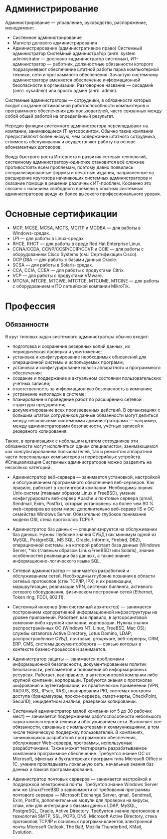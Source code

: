 # Администрирование
Администрирование — управление, руководство, распоряжение, менеджмент:
- Системное администрирование
- Магистр делового администрирования
- Администрирование (административное право)
Системный администратор
Систе́мный администра́тор (англ. system administrator — дословно «администратор системы»), ИТ-администратор — работник, должностные обязанности которого подразумевают обеспечение штатной работы парка компьютерной техники, сети и программного обеспечения. Зачастую системному администратору вменяется обеспечение информационной безопасности в организации. Разговорное название — сисадми́н (англ. sysadmin) или просто адми́н (англ. admin).

Системные администраторы — сотрудники, в обязанности которых входит создание оптимальной работоспособности компьютеров и программного обеспечения для пользователей, часто связанных между собой общей работой на определённый результат.

Нередко функции системного администратора перекладывают на компании, занимающиеся IT-аутсорсингом. Обычно такие компании предоставляют более низкую, чем содержание штатного сотрудника, стоимость обслуживания и осуществляют работу на основе абонементных договоров.

Ввиду быстрого роста Интернета и развития сетевых технологий, системному администратору-одиночке становится всё сложнее противостоять всем проблемам, поэтому давно появились специализированные форумы и печатные издания, направленные на расширение кругозора начинающих системных администраторов и оказание помощи в решении различных ИT-проблем. Косвенно это связано с наличием свободного времени у опытных системных администраторов ввиду их более высокого профессионального уровня.
# Основные сертификации
- MCP, MCSE, MCSA, MCTS, MCITP и MCDBA — для работы в Windows-средах.
- LPI — для работы в Linux-средах.
- RHCE, RHCT — для работы в среде Red Hat Enterprise Linux.
- CCNA/CCDA, CCNP/CCSP/CCIP/CCVP и CCIE — для работы с оборудованием Cisco Systems (см.: Сертификации Cisco).
- OCP DBA — для работы с базами данных Oracle.
- SCSA — для работы в Solaris-средах.
- CCA, CCIA, CCEA — для работы с продуктами Citrix.
- VCP — для работы с продуктами VMware.
- MTCNA, MTCRE, MTCWE, MTCTCE, MTCUME, MTCINE — для работы с оборудованием и ПО латвийской компании MikroTik.
# Профессия
## Обязанности
В круг типовых задач системного администратора обычно входит:
- подготовка и сохранение резервных копий данных, их периодическая проверка и уничтожение;
- установка и конфигурирование необходимых обновлений для операционной системы и используемых программ;
- установка и конфигурирование нового аппаратного и программного обеспечения;
- создание и поддержание в актуальном состоянии пользовательских учётных записей;
- ответственность за информационную безопасность в компании;
- устранение неполадок в системе;
- планирование и проведение работ по расширению сетевой структуры предприятия;
- документирование всех произведенных действий.
В организациях с большим штатом сотрудников данные обязанности могут делиться между несколькими системными администраторами — например, между администраторами безопасности, учётных записей и резервного копирования.

Также, в организациях с небольшим штатом сотрудников эти обязанности могут исполняться одним специалистом, занимающимся как консультированием пользователей, так и ремонтом аппаратной части персональных компьютеров и периферийных устройств.
#Специализация
Системных администраторов можно разделить на несколько категорий:

- Администратор веб-сервера — занимается установкой, настройкой и обслуживанием программного обеспечения веб-серверов. Как правило, работает в хостинговой компании.
Необходимы знания Unix-систем (главным образом Linux и FreeBSD), умение конфигурировать веб-сервер Apache и почтовые сервера (qmail, Sendmail, Exim, Postfix), которые установлены на более чем 90 % web-серверов во всем мире; дополнительно веб-сервер IIS и ОС семейства Windows Server. Обязательно глубокое понимание модели OSI, стека протоколов TCP/IP.

- Администратор баз данных — специализируется на обслуживании баз данных.
Нужны глубокие знания СУБД (как минимум одной из MySQL, PostgreSQL, MS SQL, Oracle, Informix, Firebird, DB2), операционной системы, на которой работает база данных (Windows Server, *nix (главным образом Linux/FreeBSD) или Solaris), знание особенностей реализации баз данных, а также знание информационно-логического языка SQL.

- Сетевой администратор — занимается разработкой и обслуживанием сетей.
Необходимы глубокие познания в области сетевых протоколов (стек TCP/IP, IPX) и их реализации, маршрутизации, реализации VPN, системах биллинга, активного сетевого оборудования, физическом построении сетей (Ethernet, Token ring, FDDI, 802.11).

- Системный инженер (или системный архитектор) — занимается построением корпоративной информационной инфраструктуры на уровне приложений. Работает, как правило, в аутсорсинговой компании либо крупной компании, корпорации.
Нужны знания распространённых ОС (Windows NT, Linux, FreeBSD, Mac OS); службы каталогов Active Directory, Lotus Domino, LDAP; распространённые СУБД, почтовые, groupware, веб-серверы, CRM, ERP, CMS, системы документооборота — связью которых в контексте бизнес-процессов и занимается.

- Администратор защиты — занимается проблемами информационной безопасности, документированием политик безопасности, регламентов и положений об информационных ресурсах. Работает, как правило, в аутсорсинговой компании либо крупной компании, корпорации.
Требуются знания о протоколах шифрования и аутентификации, их практическом применении (VPN, RADIUS, SSL, IPsec, RAS), планировании PKI, системах контроля доступа (брандмауэры, прокси-сервера, смарт-карты, CheckPoint, SecurID), инцидентном анализе, резервном копировании.

- Системный администратор малой компании (от 5 до 30 рабочих мест) — занимается поддержанием работоспособности небольшого парка компьютерной техники и обслуживанием сети. Выполняет все обязанности, связанные с компьютерами и коммуникациями, в том числе техническую поддержку пользователей. В компаниях, занимающихся разработкой программного обеспечения, обслуживает Web-сервера, программы, используемые разработчиками. Также может тестировать разрабатываемое компанией программное обеспечение.
Требуется знание ОС от Microsoft, офисных и бухгалтерских программ типа Microsoft Office и 1С, умение прокладывать локальную сеть, начальные знания баз данных и языков программирования.

- Администратор почтовых серверов — занимается настройкой и поддержкой электронной почты.
Требуется знание Windows Server или же Linux/FreeBSD в зависимости от требования программы почтового сервера — Microsoft Exchange Server, qmail, Sendmail, Exim, Postfix, дополнительные модули для проверки на вирусы, спам, или для интеграции с базами данных LDAP, MySQL, PostgreSQL, Oracle, Active Directory.
Требуется знание протоколов и технологий SMTP, SSL, POP3, DNS, Microsoft Active Directory, стека протоколов TCP/IP и основных программ-клиентов электронной почты Microsoft Outlook, The Bat!, Mozilla Thunderbird, KMail, Evolution.
